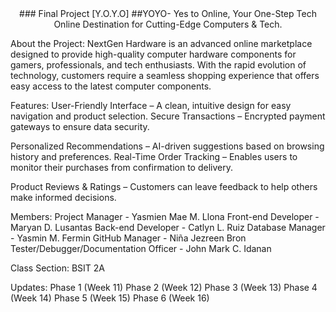 <div align="center">
### Final Project
[Y.O.Y.O]
##YOYO- Yes to Online, Your One-Step Tech
Online Destination for Cutting-Edge Computers & Tech.
</div>

About the Project:
NextGen Hardware is an advanced online marketplace designed to provide high-quality computer hardware components for gamers, professionals, and tech enthusiasts. With the rapid evolution of technology, customers require a seamless shopping experience that offers easy access to the latest computer components.

Features: 
User-Friendly Interface – A clean, intuitive design for easy navigation and product selection.
Secure Transactions – Encrypted payment gateways to ensure data security.

Personalized Recommendations – AI-driven suggestions based on browsing history and preferences.
Real-Time Order Tracking – Enables users to monitor their purchases from confirmation to delivery.

Product Reviews & Ratings – Customers can leave feedback to help others make informed decisions.

Members:
Project Manager - Yasmien Mae M. Llona
Front-end Developer - Maryan D. Lusantas
Back-end Developer - Catlyn L. Ruiz
Database Manager - Yasmin M. Fermin
GitHub Manager - Niña Jezreen Bron
Tester/Debugger/Documentation Officer - John Mark C. Idanan

Class Section:
BSIT 2A

Updates:
Phase 1  (Week 11)
Phase 2 (Week 12)
Phase 3 (Week 13)
Phase 4 (Week 14)
Phase 5 (Week 15)
Phase 6 (Week 16)
